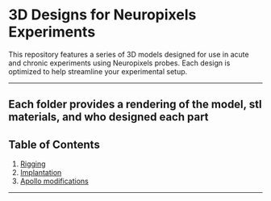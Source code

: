 # 3D Designs for Neuropixels Experiments

This repository features a series of 3D models designed for use in acute and chronic experiments using Neuropixels probes. Each design is optimized to help streamline your experimental setup.

---
Each folder provides a rendering of the model, stl  materials, and who designed each part
--

## Table of Contents
1. [Rigging](#rigging)  
2. [Implantation](#implantation)  
3. [Apollo modifications](#Apollo-modifications)  

---




